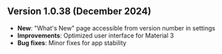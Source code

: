 ## Version 1.0.38 (December 2024)
- **New**: "What's New" page accessible from version number in settings
- **Improvements**: Optimized user interface for Material 3
- **Bug fixes**: Minor fixes for app stability
